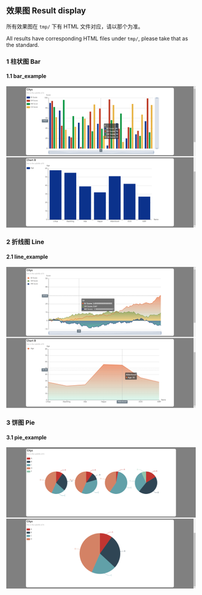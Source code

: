 ## 效果图 Result display

所有效果图在 `tmp/` 下有 HTML 文件对应，请以那个为准。

All results have corresponding HTML files under `tmp/`, please take that as the standard.

### 1 柱状图 Bar
#### 1.1 bar_example

![barexample01](imgs/bar_example_01.png)
![barexample02](imgs/bar_example_02.png)

### 2 折线图 Line
#### 2.1 line_example

![lineexample01](imgs/line_example_01.png)
![lineexample02](imgs/line_example_02.png)


### 3 饼图 Pie
#### 3.1 pie_example

![pieexample01](imgs/pie_example_01.png)
![pieexample02](imgs/pie_example_02.png)
